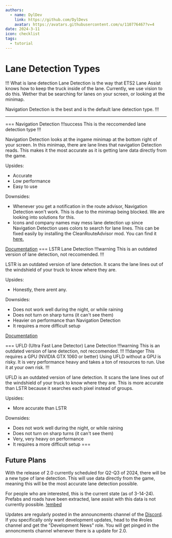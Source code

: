```yaml
---
authors: 
  - name: DylDev
    link: https://github.com/DylDevs
    avatar: https://avatars.githubusercontent.com/u/110776467?v=4
date: 2024-3-11
icon: checklist
tags: 
  - tutorial
---
```

# Lane Detection Types

!!! What is lane detection
Lane Detection is the way that ETS2 Lane Assist knows how to keep the truck inside of the lane. Currently, we use vision to do this. Wether that be searching for lanes on your screen, or looking at the minimap.

Navigation Detection is the best and is the default lane detection type.
!!!

<hr></hr>

=== Navigation Detection
!!!success This is the reccomended lane detection type
!!!

Navigation Detection looks at the ingame minimap at the bottom right of your screen. In this minimap, there are lane lines that navigation Detection reads. This makes it the most accurate as it is getting lane data directly from the game.

Upsides:
- Accurate
- Low performance
- Easy to use

Downsides:
- Whenever you get a notification in the route advisor, Navigation Detection won't work. This is due to the minimap being blocked. We are looking into solutions for this.
- Icons and company names may mess lane detection up since Navigation Detection uses colors to search for lane lines. This can be fixed easily by installing the CleanRouteAdvisor mod. You can find it [here.](https://steamcommunity.com/sharedfiles/filedetails/?id=3169871185)

[Documentation](https://wiki.tumppi066.fi/plugins/navigationdetection/)
=== LSTR Lane Detection
!!!warning This is an outdated version of lane detection, not reccomended.
!!!

LSTR is an outdated version of lane detection. It scans the lane lines out of the windshield of your truck to know where they are.

Upsides:
- Honestly, there arent any.

Downsides:
- Does not work well during the night, or while raining
- Does not turn on sharp turns (it can't see them)
- Heavier on performance than Navigation Detection
- It requires a more difficult setup

[Documentation](https://wiki.tumppi066.fi/plugins/lstrlanedetection/)

=== UFLD (Ultra Fast Lane Detector) Lane Detection
!!!warning This is an outdated version of lane detection, not reccomended.
!!!
!!!danger This requires a GPU (NVIDIA GTX 1060 or better)
Using UFLD without a GPU is risky. It is very performance heavy and takes a ton of resources to run. Use it at your own risk.
!!!

UFLD is an outdated version of lane detection. It scans the lane lines out of the windshield of your truck to know where they are. This is more accurate than LSTR because it searches each pixel instead of groups.

Upsides:
- More accurate than LSTR

Downsides:
- Does not work well during the night, or while raining
- Does not turn on sharp turns (it can't see them)
- Very, very heavy on performance
- It requires a more difficult setup
===

## Future Plans
With the release of 2.0 currently scheduled for Q2-Q3 of 2024, there will be a new type of lane detection. This will use data directly from the game, meaning this will be the most accurate lane detection possible.

For people who are interested, this is the current state (as of 3-14-24). Prefabs and roads have been extracted, lane assist with this data is not currently possible.
[!embed](https://youtu.be/nOb0cKb9iC0)

Updates are regularly posted in the announcments channel of the [Discord](https://discord.com/channels/1120719484982939790/1120721331558817792). 
If you specifically only want development updates, head to the #roles channel and get the "Development News" role. You will get pinged in the annoncments channel whenever there is a update for 2.0.
